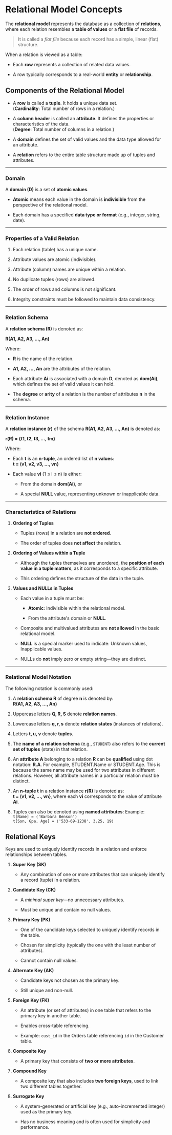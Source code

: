# Relational Model Concepts

The **relational model** represents the database as a collection of **relations**, where each relation resembles a **table of values** or a **flat file** of records.

> It is called a _flat file_ because each record has a simple, linear (flat) structure.

When a relation is viewed as a table:

- Each **row** represents a collection of related data values.
    
- A row typically corresponds to a real-world **entity** or **relationship**.
    
## Components of the Relational Model

- A **row** is called a **tuple**. It holds a unique data set.  
    (**Cardinality**: Total number of rows in a relation.)
    
- A **column header** is called an **attribute**. It defines the properties or characteristics of the data.  
    (**Degree**: Total number of columns in a relation.)
    
- A **domain** defines the set of valid values and the data type allowed for an attribute.
    
- A **relation** refers to the entire table structure made up of tuples and attributes.
    
---

### Domain

A **domain (D)** is a set of **atomic values**.

- **Atomic** means each value in the domain is **indivisible** from the perspective of the relational model.
    
- Each domain has a specified **data type or format** (e.g., integer, string, date).
    
---

### Properties of a Valid Relation

1. Each relation (table) has a unique name.
    
2. Attribute values are atomic (indivisible).
    
3. Attribute (column) names are unique within a relation.
    
4. No duplicate tuples (rows) are allowed.
    
5. The order of rows and columns is not significant.
    
6. Integrity constraints must be followed to maintain data consistency.
    
---

### Relation Schema

A **relation schema (R)** is denoted as:

**R(A1, A2, A3, ..., An)**

Where:

- **R** is the name of the relation.
    
- **A1, A2, ..., An** are the attributes of the relation.
    
- Each attribute **Ai** is associated with a domain **D**, denoted as **dom(Ai)**, which defines the set of valid values it can hold.
    
- The **degree** or **arity** of a relation is the number of attributes **n** in the schema.
    
---

### Relation Instance

A **relation instance (r)** of the schema **R(A1, A2, A3, ..., An)** is denoted as:

**r(R) = {t1, t2, t3, ..., tm}**

Where:

- Each **t** is an **n-tuple**, an ordered list of **n values**:  
    **t = ⟨v1, v2, v3, ..., vn⟩**
    
- Each value **vi** (1 ≤ i ≤ n) is either:
    
    - From the domain **dom(Ai)**, or
        
    - A special **NULL** value, representing unknown or inapplicable data.
        
---

### Characteristics of Relations

1. **Ordering of Tuples**
    
    - Tuples (rows) in a relation are **not ordered**.
        
    - The order of tuples does **not affect** the relation.
        
2. **Ordering of Values within a Tuple**
    
    - Although the tuples themselves are unordered, the **position of each value in a tuple matters**, as it corresponds to a specific attribute.
        
    - This ordering defines the structure of the data in the tuple.
        
3. **Values and NULLs in Tuples**
    
    - Each value in a tuple must be:
        
        - **Atomic**: Indivisible within the relational model.
            
        - From the attribute's domain or **NULL**.
            
    - Composite and multivalued attributes are **not allowed** in the basic relational model.
        
    - **NULL** is a special marker used to indicate: Unknown values, Inapplicable values.
            
    - NULLs do **not** imply zero or empty string—they are distinct.
        
___

### Relational Model Notation

The following notation is commonly used:

1. A **relation schema R** of degree **n** is denoted by:  
    **R(A1, A2, A3, ..., An)**
    
2. Uppercase letters **Q, R, S** denote **relation names**.
    
3. Lowercase letters **q, r, s** denote **relation states** (instances of relations).
    
4. Letters **t, u, v** denote **tuples**.
    
5. The **name of a relation schema** (e.g., `STUDENT`) also refers to the **current set of tuples** (state) in that relation.
    
6. An **attribute A** belonging to a relation **R** can be **qualified** using dot notation:  **R.A**. For example, STUDENT.Name or STUDENT.Age. This is because the same name may be used for two attributes in different relations. However, all attribute names in a particular relation must be distinct.
    
7. An **n-tuple t** in a relation instance **r(R)** is denoted as:  
    **t = ⟨v1, v2, ..., vn⟩**,   where each **vi** corresponds to the value of attribute **Ai**.
    
8. Tuples can also be denoted using **named attributes**:
	Example:  
	`t[Name] = ⟨'Barbara Benson'⟩`  
	`t[Ssn, Gpa, Age] = ⟨'533-69-1238', 3.25, 19⟩`

## Relational Keys

Keys are used to uniquely identify records in a relation and enforce relationships between tables.

1. **Super Key (SK)**
    
    - Any combination of one or more attributes that can uniquely identify a record (tuple) in a relation.
        
2. **Candidate Key (CK)**
    
    - A _minimal super key_—no unnecessary attributes.
        
    - Must be unique and contain no null values.
        
3. **Primary Key (PK)**
    
    - One of the candidate keys selected to uniquely identify records in the table.
        
    - Chosen for simplicity (typically the one with the least number of attributes).
        
    - Cannot contain null values.
        
4. **Alternate Key (AK)**
    
    - Candidate keys not chosen as the primary key.
        
    - Still unique and non-null.
        
5. **Foreign Key (FK)**
    
    - An attribute (or set of attributes) in one table that refers to the primary key in another table.
        
    - Enables cross-table referencing.
        
    - Example: `cust_id` in the Orders table referencing `id` in the Customer table.
        
6. **Composite Key**
    
    - A primary key that consists of **two or more attributes**.
        
7. **Compound Key**
    
    - A composite key that also includes **two foreign keys**, used to link two different tables together.
        
8. **Surrogate Key**
    
    - A system-generated or artificial key (e.g., auto-incremented integer) used as the primary key.
        
    - Has no business meaning and is often used for simplicity and performance.
